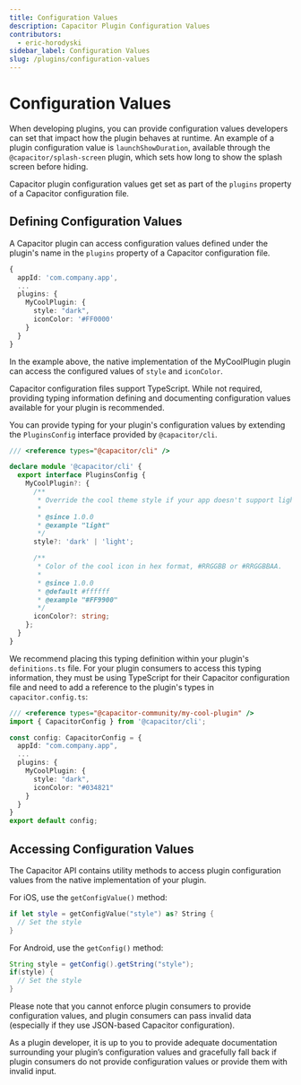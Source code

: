 ```yaml
---
title: Configuration Values
description: Capacitor Plugin Configuration Values
contributors:
  - eric-horodyski
sidebar_label: Configuration Values
slug: /plugins/configuration-values
---
```


# Configuration Values

When developing plugins, you can provide configuration values developers can set that impact how the plugin behaves at runtime. An example of a plugin configuration value is `launchShowDuration`, available through the `@capacitor/splash-screen` plugin, which sets how long to show the splash screen before hiding.

Capacitor plugin configuration values get set as part of the `plugins` property of a Capacitor configuration file.

## Defining Configuration Values

A Capacitor plugin can access configuration values defined under the plugin's name in the `plugins` property of a Capacitor configuration file.

```typescript
{
  appId: 'com.company.app',
  ...
  plugins: {
    MyCoolPlugin: {
      style: "dark",
      iconColor: '#FF0000'
    }
  }
}
```

In the example above, the native implementation of the MyCoolPlugin plugin can access the configured values of `style` and `iconColor`.

Capacitor configuration files support TypeScript. While not required, providing typing information defining and documenting configuration values available for your plugin is recommended.

You can provide typing for your plugin's configuration values by extending the `PluginsConfig` interface provided by `@capacitor/cli`.

```typescript
/// <reference types="@capacitor/cli" />

declare module '@capacitor/cli' {
  export interface PluginsConfig {
    MyCoolPlugin?: {
      /**
       * Override the cool theme style if your app doesn't support light/dark theme changes.
       *
       * @since 1.0.0
       * @example "light"
       */
      style?: 'dark' | 'light';

      /**
       * Color of the cool icon in hex format, #RRGGBB or #RRGGBBAA.
       *
       * @since 1.0.0
       * @default #ffffff
       * @example "#FF9900"
       */
      iconColor?: string;
    };
  }
}
```

We recommend placing this typing definition within your plugin's `definitions.ts` file. For your plugin consumers to access this typing information, they must be using TypeScript for their Capacitor configuration file and need to add a reference to the plugin's types in `capacitor.config.ts`:

```typescript
/// <reference types="@capacitor-community/my-cool-plugin" />
import { CapacitorConfig } from '@capacitor/cli';

const config: CapacitorConfig = {
  appId: "com.company.app",
  ...
  plugins: {
    MyCoolPlugin: {
      style: "dark",
      iconColor: "#034821"
    }
  }
}
export default config;
```

## Accessing Configuration Values

The Capacitor API contains utility methods to access plugin configuration values from the native implementation of your plugin.

For iOS, use the `getConfigValue()` method:

```swift
if let style = getConfigValue("style") as? String {
  // Set the style
}
```

For Android, use the `getConfig()` method:

```Java
String style = getConfig().getString("style");
if(style) {
  // Set the style
}
```

Please note that you cannot enforce plugin consumers to provide configuration values, and plugin consumers can pass invalid data (especially if they use JSON-based Capacitor configuration).

As a plugin developer, it is up to you to provide adequate documentation surrounding your plugin’s configuration values and gracefully fall back if plugin consumers do not provide configuration values or provide them with invalid input.
